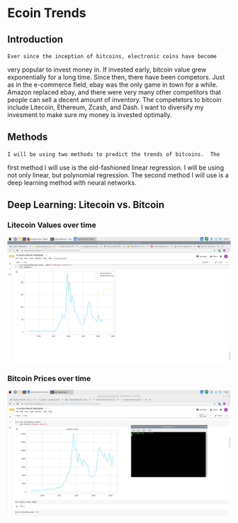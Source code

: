 # Ecoin Trends
 
## Introduction

    Ever since the inception of bitcoins, electronic coins have become
very popular to invest money in.  If invested early, bitcoin value grew
exponentially for a long time.  Since then, there have been competors.
Just as in the e-commerce field, ebay was the only game in town for a
while.  Amazon replaced ebay, and there were very many other competitors
that people can sell a decent amount of inventory.  The competetors to
bitcoin include Litecoin, Ethereum, Zcash, and Dash.  I want to diversify
my invesment to make sure my money is invested optimally.

## Methods

    I will be using two methods to predict the trends of bitcoins.  The 
first method I will use is the old-fashioned linear regression.  I will be
using not only linear, but polynomial regression.  The second method I will
use is a deep learning method with neural networks.

## Deep Learning: Litecoin vs. Bitcoin

### Litecoin Values over time

![picture](screenshots/lite.png)

### Bitcoin Prices over time

![picture](screenshots/bit1.png)

















































